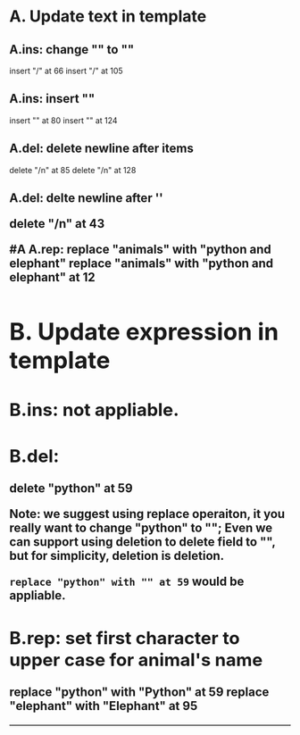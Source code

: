# A. Update text in template
## A.ins: change "<td>" to  "</td>"
insert "/" at 66
insert "/" at 105

## A.ins: insert "</tr>"
insert "</tr>" at 80
insert "</tr>" at 124

## A.del: delete newline after items 
delete "/n" at 85 
delete "/n" at 128

## A.del: delte newline after '<table border=1>'
delete "/n" at 43

#A A.rep: replace "animals" with "python and elephant"
replace "animals" with "python and elephant" at 12

# B. Update expression in template

## B.ins: not appliable.

## B.del: 
delete "python" at 59

Note: we suggest using replace operaiton, it you really want to change "python" to "";
      Even we can support using deletion to delete field to "", but for simplicity, deletion is deletion.

`replace "python" with "" at 59` would be appliable.


## B.rep: set first character to upper case for animal's name
replace "python" with "Python" at 59
replace "elephant" with "Elephant" at 95
